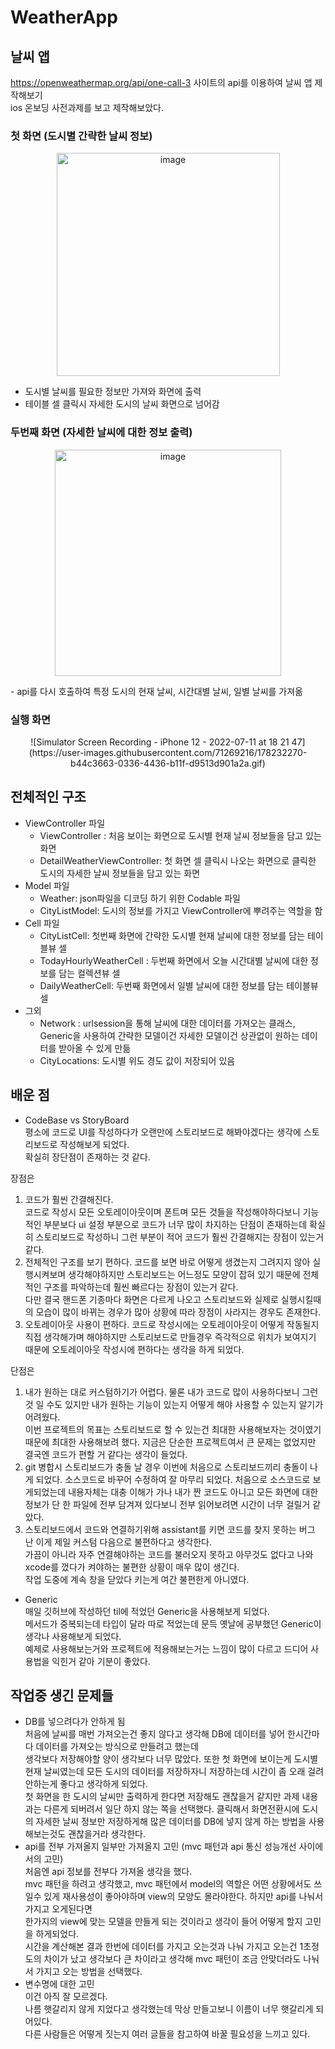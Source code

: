 # WeatherApp

## 날씨 앱
https://openweathermap.org/api/one-call-3 사이트의 api를 이용하여 날씨 앱 제작해보기    
ios 온보딩 사전과제를 보고 제작해보았다.

### 첫 화면 (도시별 간략한 날씨 정보)
<p align="center"><img width="357" alt="image" src="https://user-images.githubusercontent.com/71269216/178251588-db3a5410-3c9d-4631-bcc1-4e79b7d3c12c.png"></p>

- 도시별 날씨를 필요한 정보만 가져와 화면에 출력
- 테이블 셀 클릭시 자세한 도시의 날씨 화면으로 넘어감

### 두번째 화면 (자세한 날씨에 대한 정보 출력)
<p align="center"><img width="362" alt="image" src="https://user-images.githubusercontent.com/71269216/178251709-e4083b46-7f6c-4d22-bd47-78bb298a3041.png"></p>
- api를 다시 호출하여 특정 도시의 현재 날씨, 시간대별 날씨, 일별 날씨를 가져옮


### 실행 화면
<p align="center">![Simulator Screen Recording - iPhone 12 - 2022-07-11 at 18 21 47](https://user-images.githubusercontent.com/71269216/178232270-b44c3663-0336-4436-b11f-d9513d901a2a.gif)</p>


## 전체적인 구조
- ViewController 파일
  - ViewController : 처음 보이는 화면으로 도시별 현재 날씨 정보들을 담고 있는 화면
  - DetailWeatherViewController: 첫 화면 셀 클릭시 나오는 화면으로 클릭한 도시의 자세한 날씨 정보들을 담고 있는 화면
- Model 파일
  - Weather: json파일을 디코딩 하기 위한 Codable 파일
  - CityListModel: 도시의 정보를 가지고 ViewController에 뿌려주는 역할을 함
- Cell 파일
  - CityListCell: 첫번째 화면에 간략한 도시별 현재 날씨에 대한 정보를 담는 테이블뷰 셀
  - TodayHourlyWeatherCell : 두번째 화면에서 오늘 시간대별 날씨에 대한 정보를 담는 컬렉션뷰 셀
  - DailyWeatherCell: 두번째 화면에서 일별 날씨에 대한 정보를 담는 테이블뷰 셀
- 그외
  - Network : urlsession을 통해 날씨에 대한 데이터를 가져오는 클래스, Generic을 사용하여 간략한 모델이건 자세한 모델이건 상관없이 원하는 데이터를 받아올 수 있게 만듦
  - CityLocations: 도시별 위도 경도 값이 저장되어 있음

## 배운 점
- CodeBase vs StoryBoard    
평소에 코드로 UI를 작성하다가 오랜만에 스토리보드로 해봐야겠다는 생각에 스토리보드로 작성해보게 되었다.    
확실히 장단점이 존재하는 것 같다.    

장점은    
1. 코드가 훨씬 간결해진다.    
코드로 작성시 모든 오토레이아웃이며 폰트며 모든 것들을 작성해야하다보니 기능적인 부분보다 ui 설정 부분으로 코드가 너무 많이 차지하는 단점이 존재하는데 확실히 스토리보드로 작성하니 그런 부분이 적어 코드가 훨씬 간결해지는 장점이 있는거 같다.
2. 전체적인 구조를 보기 편하다.
코드를 보면 바로 어떻게 생겼는지 그려지지 않아 실행시켜보며 생각해야하지만 스토리보드는 어느정도 모양이 잡혀 있기 때문에 전체적인 구조를 파악하는데 훨씬 빠르다는 장점이 있는거 같다.    
다만 결국 핸드폰 기종마다 화면은 다르게 나오고 스토리보드와 실제로 실행시킬때의 모습이 많이 바뀌는 경우가 많아 상황에 따라 장점이 사라지는 경우도 존재한다.
3. 오토레이아웃 사용이 편하다.
코드로 작성시에는 오토레이아웃이 어떻게 작동될지 직접 생각해가며 해야하지만 스토리보드로 만들경우 즉각적으로 위치가 보여지기 때문에 오토레이아웃 작성시에 편하다는 생각을 하게 되었다.

단점은   
1. 내가 원하는 대로 커스텀하기가 어렵다.
물론 내가 코드로 많이 사용하다보니 그런 것 일 수도 있지만 내가 원하는 기능이 있는지 어떻게 해야 사용할 수 있는지 알기가 어려웠다.   
이번 프로젝트의 목표는 스토리보드로 할 수 있는건 최대한 사용해보자는 것이였기 때문에 최대한 사용해보려 했다. 지금은 단순한 프로젝트여서 큰 문제는 없었지만 결국엔 코드가 편할 거 같다는 생각이 들었다.
2. git 병합시 스토리보드가 충돌 날 경우
이번에 처음으로 스토리보드끼리 충돌이 나게 되었다. 소스코드로 바꾸어 수정하여 잘 마무리 되었다. 처음으로 소스코드로 보게되었는데 내용자체는 대충 이해가 가나 내가 짠 코드도 아니고 
모든 화면에 대한 정보가 단 한 파일에 전부 담겨져 있다보니 전부 읽어보려면 시간이 너무 걸릴거 같았다.
3. 스토리보드에서 코드와 연결하기위해 assistant를 키면 코드를 찾지 못하는 버그
난 이게 제일 커스텀 다음으로 불편하다고 생각한다.   
가끔이 아니라 자주 연결해야하는 코드를 불러오지 못하고 아무것도 없다고 나와 xcode를 껐다가 켜야하는 불편한 상황이 매우 많이 생긴다.    
작업 도중에 계속 창을 닫았다 키는게 여간 불편한게 아니였다.
- Generic    
매일 깃허브에 작성하던 til에 적었던 Generic을 사용해보게 되었다.    
메서드가 중복되는데 타입이 달라 따로 적었는데 문득 옛날에 공부했던 Generic이 생각나 사용해보게 되었다.    
예제로 사용해보는거와 프로젝트에 적용해보는거는 느낌이 많이 다르고 드디어 사용법을 익힌거 같아 기분이 좋았다.   

## 작업중 생긴 문제들    
- DB를 넣으려다가 안하게 됨    
처음에 날씨를 매번 가져오는건 좋지 않다고 생각해 DB에 데이터를 넣어 한시간마다 데이터를 가져오는 방식으로 만들려고 했는데    
생각보다 저장해야할 양이 생각보다 너무 많았다. 또한 첫 화면에 보이는게 도시별 현재 날씨였는데 모든 도시의 데이터를 저장하자니 저장하는데 시간이 좀 오래 걸려 안하는게 좋다고 생각하게 되었다.   
첫 화면을 한 도시의 날씨만 출력하게 한다면 저장해도 괜찮을거 같지만 과제 내용과는 다른게 되버려서 일단 하지 않는 쪽을 선택했다.
클릭해서 화면전환시에 도시의 자세한 날씨 정보만 저장하게해 많은 데이터를 DB에 넣지 않게 하는 방법을 사용해보는것도 괜찮을거라 생각한다.
- api를 전부 가져올지 일부만 가져올지 고민 (mvc 패턴과 api 통신 성능개선 사이에서의 고민)    
처음엔 api 정보를 전부다 가져올 생각을 했다.    
mvc 패턴을 하려고 생각했고, mvc 패턴에서 model의 역할은 어떤 상황에서도 쓰일수 있게 재사용성이 좋아야하며 view의 모양도 몰라야한다. 하지만 api를 나눠서 가지고 오게된다면    
한가지의 view에 맞는 모델을 만들게 되는 것이라고 생각이 들어 어떻게 할지 고민을 하게되었다.    
시간을 계산해본 결과 한번에 데이터를 가지고 오는것과 나눠 가지고 오는건 1초정도의 차이가 났고 생각보다 큰 차이라고 생각해 mvc 패턴이 조금 안맞더라도 나눠서 가지고 오는 방법을 선택했다.    
- 변수명에 대한 고민    
이건 아직 잘 모르겠다.    
나름 햇갈리지 않게 지었다고 생각했는데 막상 만들고보니 이름이 너무 햇갈리게 되어있다.    
다른 사람들은 어떻게 짓는지 여러 글들을 참고하여 바꿀 필요성을 느끼고 있다.
